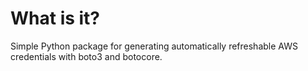 # What is it?
Simple Python package for generating automatically refreshable AWS credentials with boto3 and botocore.